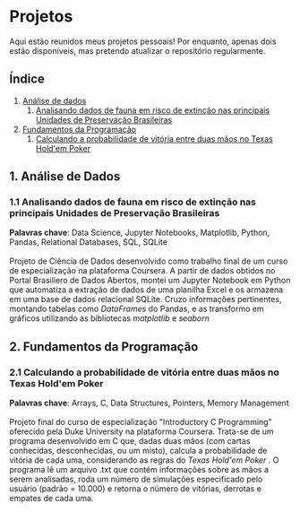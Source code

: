 # Projetos
Aqui estão reunidos meus projetos pessoais! Por enquanto, apenas dois estão disponíveis, mas pretendo atualizar o repositório regularmente.
## Índice

1. [Análise de dados](#data)     
    1. [Analisando dados de fauna em risco de extinção nas principais Unidades de Preservação Brasileiras](#fauna)
2. [Fundamentos da Programação](#fundamentos)
    1. [Calculando a probabilidade de vitória entre duas mãos no Texas Hold'em Poker](#poker)

<a name="data"></a>
## 1. Análise de Dados 

<a name="fauna"></a>
### 1.1 Analisando dados de fauna em risco de extinção nas principais Unidades de Preservação Brasileiras
**Palavras chave**: Data Science, Jupyter Notebooks, Matplotlib, Python, Pandas, Relational Databases, SQL, SQLite     
<br>
Projeto de Ciência de Dados desenvolvido como trabalho final de um curso de especialização na plataforma Coursera. A partir de dados obtidos no Portal Brasiliero de Dados Abertos, montei um Jupyter Notebook em Python que automatiza a extração de dados de uma planilha Excel e os armazena em uma base de dados relacional SQLite. Cruzo informações pertinentes, montando tabelas como _DataFrames_ do Pandas, e as transformo em gráficos utilizando as bibliotecas _matplotlib_ e _seaborn_

<a name="fundamentos"></a>
## 2. Fundamentos da Programação

<a name="poker"></a>
### 2.1 Calculando a probabilidade de vitória entre duas mãos no Texas Hold'em Poker        
**Palavras chave**: Arrays, C, Data Structures, Pointers, Memory Management     
<br>
Projeto final do curso de especialização "Introductory C Programming" oferecido pela Duke University na plataforma Coursera. Trata-se de um programa desenvolvido em C que, dadas duas mãos (com cartas conhecidas, desconhecidas, ou um misto), calcula a probabilidade de vitória de cada uma, considerando as regras do _Texas Hold'em Poker_ . O programa lê um arquivo .txt que contém informações sobre as mãos a serem analisadas, roda um número de simulações especificado pelo usuário (padrão = 10.000) e retorna o número de vitórias, derrotas e empates de cada uma. 
